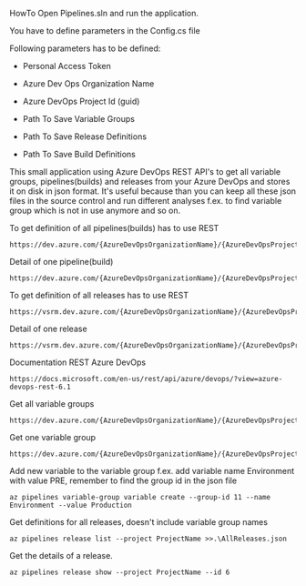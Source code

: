 HowTo
Open Pipelines.sln and run the application.

You have to define parameters in the Config.cs file

Following parameters has to be defined:
- Personal Access Token
- Azure Dev Ops Organization Name
- Azure DevOps Project Id (guid)

- Path To Save Variable Groups
- Path To Save Release Definitions
- Path To Save Build Definitions

This small application using Azure DevOps REST API's to get all variable groups, pipelines(builds) and releases from your 
Azure DevOps and stores it on disk in json format. It's useful because than you can keep all these json files in the source control
and run different analyses f.ex. to find variable group which is not in use anymore and so on.


To get definition of all pipelines(builds) has to use REST
```
https://dev.azure.com/{AzureDevOpsOrganizationName}/{AzureDevOpsProjectId}/_apis/build/definitions/
```
Detail of one pipeline(build)
```
https://dev.azure.com/{AzureDevOpsOrganizationName}/{AzureDevOpsProjectId}/_apis/build/definitions/2
```

To get definition of all releases has to use REST
```
https://vsrm.dev.azure.com/{AzureDevOpsOrganizationName}/{AzureDevOpsProjectId}/_apis/Release/definitions/
```
Detail of one release
```
https://vsrm.dev.azure.com/{AzureDevOpsOrganizationName}/{AzureDevOpsProjectId}/_apis/Release/definitions/1
```

Documentation REST Azure DevOps
```
https://docs.microsoft.com/en-us/rest/api/azure/devops/?view=azure-devops-rest-6.1
```
Get all variable groups
```
https://dev.azure.com/{AzureDevOpsOrganizationName}/{AzureDevOpsProjectId}/_apis/distributedtask/variablegroups
```
Get one variable group
```
https://dev.azure.com/{AzureDevOpsOrganizationName}/{AzureDevOpsProjectId}/_apis/distributedtask/variablegroups/1
```

 Add new variable to the variable group
f.ex. add variable name Environment with value PRE, remember to find the group id in the json file 

 ```
az pipelines variable-group variable create --group-id 11 --name Environment --value Production       
 ```
 
Get definitions for all releases, doesn't include variable group names

 ```
 az pipelines release list --project ProjectName >>.\AllReleases.json
 ```

 Get the details of a release.
```
az pipelines release show --project ProjectName --id 6
```
